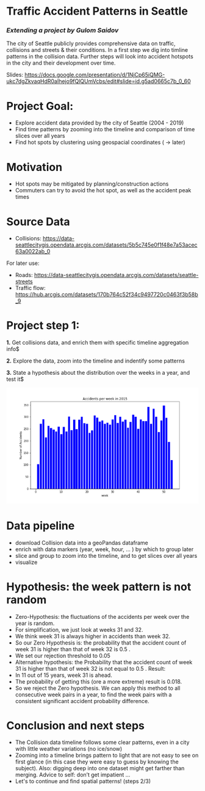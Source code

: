 # Traffic Accident Patterns in Seattle

### *Extending a project by Gulom Saidov*

The city of Seattle publicly provides comprehensive data on traffic, collisions and streets & their conditions. In a first step we dig into timline patterns in the collision data. Further steps will look into accident hotspots in the city and their development over time.

Slides: https://docs.google.com/presentation/d/1NjCp65iQMG-ukc7dgZkvaqHdR0aIhejo9fQlQUmVcbs/edit#slide=id.g5ad0665c7b_0_60


# **Project Goal:**

- Explore accident data provided by the city of Seattle (2004 - 2019)
- Find time patterns by zooming into the timeline and comparison of time slices over all years
- Find hot spots by clustering using geospacial coordinates ( → later)


# **Motivation**

- Hot spots may be mitigated by planning/construction actions
- Commuters can try to avoid the hot spot, as well as the accident peak times


# **Source Data**

- Collisions: https://data-seattlecitygis.opendata.arcgis.com/datasets/5b5c745e0f1f48e7a53acec63a0022ab_0

For later use: 
- Roads: https://data-seattlecitygis.opendata.arcgis.com/datasets/seattle-streets
- Traffic flow: https://hub.arcgis.com/datasets/170b764c52f34c9497720c0463f3b58b_9



# **Project step 1:**

**1.** Get collisions data, and enrich them with specific timeline aggregation info$

**2.** Explore the data, zoom into the timeline and indentify some patterns

**3.** State a hypothesis about the distribution over the weeks in a year, and test it$

![Accidents by week](week_count_2015.png)

# Data pipeline
- download Collision data into a geoPandas dataframe
- enrich with data markers (year, week, hour, ... ) by which to group later
- slice and group to zoom into the timeline, and to get slices over all years
- visualize


# Hypothesis: the week pattern is not random
- Zero-Hypothesis: the fluctuations of the accidents per week over the year is random. 
- For simplification, we just look at weeks 31 and 32. 
- We think  week 31 is always higher in accidents than week 32. 
- So our Zero Hypothesis is: the probability that the accident count of week 31 is higher than that of week 32 is 0.5 . 
- We set our rejection threshold to 0.05
- Alternative hypothesis: the Probability that the accident count of week 31 is higher than that of week 32 is not equal to 0.5 .
Result:  
- In 11 out of 15 years, week 31 is ahead. 
- The probability of getting this (ore a more extreme) result is 0.018. 
- So we reject the Zero hypothesis.
We can apply this method to all consecutive week pairs in a year, to find the week pairs with a consistent significant accident probability difference. 



# Conclusion and next steps

- The Collision data timeline follows some clear patterns, even in a city with little weather variations (no ice/snow)
- Zooming into a timeline brings pattern to light that are not easy to see on first glance (in this case they were easy to guess by knowing the subject). Also: digging deep into one dataset might get farther than merging.
Advice to self: don’t get impatient …
- Let's to continue and find spatial patterns! (steps 2/3)

